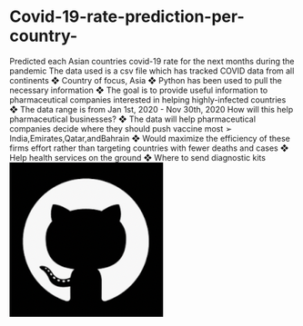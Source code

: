 # Covid-19-rate-prediction-per-country-
Predicted each Asian countries covid-19 rate for the next months during the pandemic
The data used is a csv file which has tracked COVID data from all continents
❖ Country of focus, Asia
❖ Python has been used to pull the necessary information
❖ The goal is to provide useful information to pharmaceutical companies interested in
helping highly-infected countries
❖ The data range is from Jan 1st, 2020 - Nov 30th, 2020
How will this help pharmaceutical businesses?
❖ The data will help pharmaceutical companies decide where they should push vaccine most
➢ India,Emirates,Qatar,andBahrain
❖ Would maximize the efficiency of these firms effort rather than targeting
countries with fewer deaths and cases
❖ Help health services on the ground
❖ Where to send diagnostic kits
![1](https://github.com/RezaAmimi/Covid-19-rate-prediction-per-country-/blob/main/GIT%20SCREEN.png)
